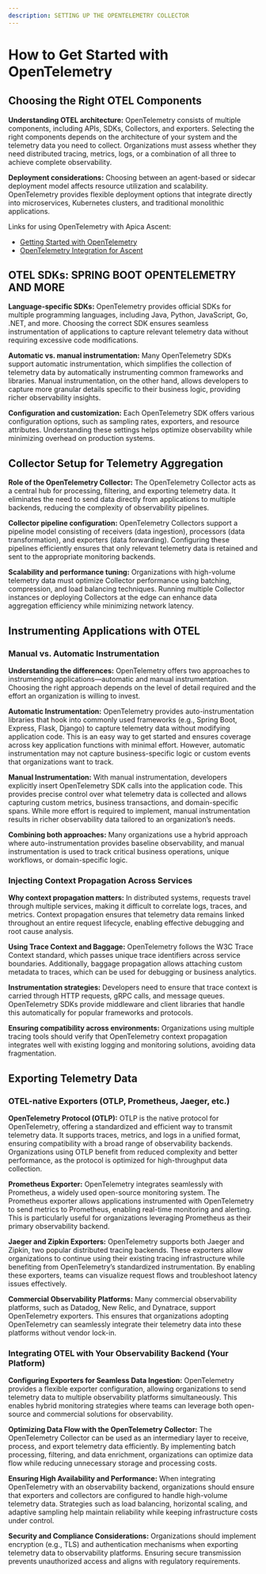 ```yaml
---
description: SETTING UP THE OPENTELEMETRY COLLECTOR
---
```


# How to Get Started with OpenTelemetry

## Choosing the Right OTEL Components

**Understanding OTEL architecture:** OpenTelemetry consists of multiple components, including APIs, SDKs, Collectors, and exporters. Selecting the right components depends on the architecture of your system and the telemetry data you need to collect. Organizations must assess whether they need distributed tracing, metrics, logs, or a combination of all three to achieve complete observability.

**Deployment considerations:** Choosing between an agent-based or sidecar deployment model affects resource utilization and scalability. OpenTelemetry provides flexible deployment options that integrate directly into microservices, Kubernetes clusters, and traditional monolithic applications.

Links for using OpenTelemetry with Apica Ascent:

* [Getting Started with OpenTelemetry](../../getting-started/logiq-saas/getting-started-with-metrics.md)
* [OpenTelemetry Integration for Ascent](../../integrations/list-of-integrations/opentelemetry.md)

## OTEL SDKs: SPRING BOOT OPENTELEMETRY AND MORE

**Language-specific SDKs:** OpenTelemetry provides official SDKs for multiple programming languages, including Java, Python, JavaScript, Go, .NET, and more. Choosing the correct SDK ensures seamless instrumentation of applications to capture relevant telemetry data without requiring excessive code modifications.

**Automatic vs. manual instrumentation:** Many OpenTelemetry SDKs support automatic instrumentation, which simplifies the collection of telemetry data by automatically instrumenting common frameworks and libraries. Manual instrumentation, on the other hand, allows developers to capture more granular details specific to their business logic, providing richer observability insights.

**Configuration and customization:** Each OpenTelemetry SDK offers various configuration options, such as sampling rates, exporters, and resource attributes. Understanding these settings helps optimize observability while minimizing overhead on production systems.

## Collector Setup for Telemetry Aggregation <a href="#toc189582879" id="toc189582879"></a>

**Role of the OpenTelemetry Collector:** The OpenTelemetry Collector acts as a central hub for processing, filtering, and exporting telemetry data. It eliminates the need to send data directly from applications to multiple backends, reducing the complexity of observability pipelines.

**Collector pipeline configuration:** OpenTelemetry Collectors support a pipeline model consisting of receivers (data ingestion), processors (data transformation), and exporters (data forwarding). Configuring these pipelines efficiently ensures that only relevant telemetry data is retained and sent to the appropriate monitoring backends.

**Scalability and performance tuning:** Organizations with high-volume telemetry data must optimize Collector performance using batching, compression, and load balancing techniques. Running multiple Collector instances or deploying Collectors at the edge can enhance data aggregation efficiency while minimizing network latency.

## Instrumenting Applications with OTEL <a href="#toc189582880" id="toc189582880"></a>

### Manual vs. Automatic Instrumentation <a href="#y0ybsdw1zmgo" id="y0ybsdw1zmgo"></a>

**Understanding the differences:** OpenTelemetry offers two approaches to instrumenting applications—automatic and manual instrumentation. Choosing the right approach depends on the level of detail required and the effort an organization is willing to invest.

**Automatic Instrumentation:** OpenTelemetry provides auto-instrumentation libraries that hook into commonly used frameworks (e.g., Spring Boot, Express, Flask, Django) to capture telemetry data without modifying application code. This is an easy way to get started and ensures coverage across key application functions with minimal effort. However, automatic instrumentation may not capture business-specific logic or custom events that organizations want to track.

**Manual Instrumentation:** With manual instrumentation, developers explicitly insert OpenTelemetry SDK calls into the application code. This provides precise control over what telemetry data is collected and allows capturing custom metrics, business transactions, and domain-specific spans. While more effort is required to implement, manual instrumentation results in richer observability data tailored to an organization’s needs.

**Combining both approaches:** Many organizations use a hybrid approach where auto-instrumentation provides baseline observability, and manual instrumentation is used to track critical business operations, unique workflows, or domain-specific logic.

### Injecting Context Propagation Across Services <a href="#k6bqekas7lsc" id="k6bqekas7lsc"></a>

**Why context propagation matters:** In distributed systems, requests travel through multiple services, making it difficult to correlate logs, traces, and metrics. Context propagation ensures that telemetry data remains linked throughout an entire request lifecycle, enabling effective debugging and root cause analysis.

**Using Trace Context and Baggage:** OpenTelemetry follows the W3C Trace Context standard, which passes unique trace identifiers across service boundaries. Additionally, baggage propagation allows attaching custom metadata to traces, which can be used for debugging or business analytics.

**Instrumentation strategies:** Developers need to ensure that trace context is carried through HTTP requests, gRPC calls, and message queues. OpenTelemetry SDKs provide middleware and client libraries that handle this automatically for popular frameworks and protocols.

**Ensuring compatibility across environments:** Organizations using multiple tracing tools should verify that OpenTelemetry context propagation integrates well with existing logging and monitoring solutions, avoiding data fragmentation.

## Exporting Telemetry Data <a href="#toc189582881" id="toc189582881"></a>

### OTEL-native Exporters (OTLP, Prometheus, Jaeger, etc.) <a href="#id-3rbfbiwh19ld" id="id-3rbfbiwh19ld"></a>

**OpenTelemetry Protocol (OTLP):** OTLP is the native protocol for OpenTelemetry, offering a standardized and efficient way to transmit telemetry data. It supports traces, metrics, and logs in a unified format, ensuring compatibility with a broad range of observability backends. Organizations using OTLP benefit from reduced complexity and better performance, as the protocol is optimized for high-throughput data collection.

**Prometheus Exporter:** OpenTelemetry integrates seamlessly with Prometheus, a widely used open-source monitoring system. The Prometheus exporter allows applications instrumented with OpenTelemetry to send metrics to Prometheus, enabling real-time monitoring and alerting. This is particularly useful for organizations leveraging Prometheus as their primary observability backend.

**Jaeger and Zipkin Exporters:** OpenTelemetry supports both Jaeger and Zipkin, two popular distributed tracing backends. These exporters allow organizations to continue using their existing tracing infrastructure while benefiting from OpenTelemetry’s standardized instrumentation. By enabling these exporters, teams can visualize request flows and troubleshoot latency issues effectively.

**Commercial Observability Platforms:** Many commercial observability platforms, such as Datadog, New Relic, and Dynatrace, support OpenTelemetry exporters. This ensures that organizations adopting OpenTelemetry can seamlessly integrate their telemetry data into these platforms without vendor lock-in.

### Integrating OTEL with Your Observability Backend (Your Platform) <a href="#rxchz8anatlz" id="rxchz8anatlz"></a>

**Configuring Exporters for Seamless Data Ingestion:** OpenTelemetry provides a flexible exporter configuration, allowing organizations to send telemetry data to multiple observability platforms simultaneously. This enables hybrid monitoring strategies where teams can leverage both open-source and commercial solutions for observability.

**Optimizing Data Flow with the OpenTelemetry Collector:** The OpenTelemetry Collector can be used as an intermediary layer to receive, process, and export telemetry data efficiently. By implementing batch processing, filtering, and data enrichment, organizations can optimize data flow while reducing unnecessary storage and processing costs.

**Ensuring High Availability and Performance:** When integrating OpenTelemetry with an observability backend, organizations should ensure that exporters and collectors are configured to handle high-volume telemetry data. Strategies such as load balancing, horizontal scaling, and adaptive sampling help maintain reliability while keeping infrastructure costs under control.

**Security and Compliance Considerations:** Organizations should implement encryption (e.g., TLS) and authentication mechanisms when exporting telemetry data to observability platforms. Ensuring secure transmission prevents unauthorized access and aligns with regulatory requirements.
